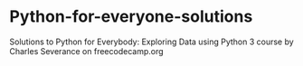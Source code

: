 # Python-for-everyone-solutions
Solutions to Python for Everybody: Exploring Data using Python 3 course by Charles Severance on freecodecamp.org
